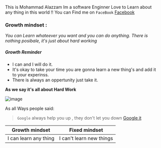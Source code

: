 This is Mohammad Alazzam Im a software Enginner Love to Learn about any thing in this world !! 
You can Find me on `FaceBook` [Facebook](https://www.facebook.com/show.bfhmk)


### Growth mindset :
_You can Learn whateever you want and you can do anything. There is nothing posibale, it's just about hard working_

##### Growth Reminder 
* I can and I will do it.
* It's okay to take your time you are gonna learn a new thing's and add it to your experinss.
* There is always an oppertunity just take it.

__As we say it's all about **Hard Work**__  

![image](https://stickybranding.com/wp-content/uploads/2019/01/SBQ-Hard-Work-946x532.jpg)

As all Ways people said:

> `Google` always help you up , they don't let you down  [Google it](https://www.google.com/)
 
 
Growth mindset | Fixed mindset
------------ | -------------
I can learn any thing  | I can't learn new things






